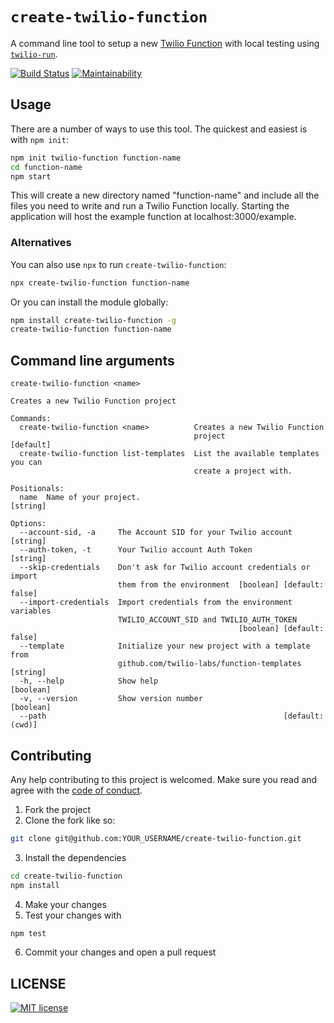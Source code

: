 # `create-twilio-function`

A command line tool to setup a new [Twilio Function](https://www.twilio.com/docs/api/runtime/functions) with local testing using [`twilio-run`](https://github.com/twilio-labs/twilio-run).

[![Build Status](https://travis-ci.com/twilio-labs/create-twilio-function.svg?branch=master)](https://travis-ci.com/twilio-labs/create-twilio-function) [![Maintainability](https://api.codeclimate.com/v1/badges/e6f9eb67589927df5d72/maintainability)](https://codeclimate.com/github/twilio-labs/create-twilio-function/maintainability)

## Usage

There are a number of ways to use this tool. The quickest and easiest is with `npm init`:

```bash
npm init twilio-function function-name
cd function-name
npm start
```

This will create a new directory named "function-name" and include all the files you need to write and run a Twilio Function locally. Starting the application will host the example function at localhost:3000/example.

### Alternatives

You can also use `npx` to run `create-twilio-function`:

```bash
npx create-twilio-function function-name
```

Or you can install the module globally:

```bash
npm install create-twilio-function -g
create-twilio-function function-name
```

## Command line arguments

```
create-twilio-function <name>

Creates a new Twilio Function project

Commands:
  create-twilio-function <name>          Creates a new Twilio Function
                                         project                    [default]
  create-twilio-function list-templates  List the available templates you can
                                         create a project with.

Positionals:
  name  Name of your project.                                        [string]

Options:
  --account-sid, -a     The Account SID for your Twilio account      [string]
  --auth-token, -t      Your Twilio account Auth Token               [string]
  --skip-credentials    Don't ask for Twilio account credentials or import
                        them from the environment  [boolean] [default: false]
  --import-credentials  Import credentials from the environment variables
                        TWILIO_ACCOUNT_SID and TWILIO_AUTH_TOKEN
                                                   [boolean] [default: false]
  --template            Initialize your new project with a template from
                        github.com/twilio-labs/function-templates    [string]
  -h, --help            Show help                                   [boolean]
  -v, --version         Show version number                         [boolean]
  --path                                                     [default: (cwd)]
```

## Contributing

Any help contributing to this project is welcomed. Make sure you read and agree with the [code of conduct](CODE_OF_CONDUCT.md).

1. Fork the project
2. Clone the fork like so:

```bash
git clone git@github.com:YOUR_USERNAME/create-twilio-function.git
```

3. Install the dependencies

```bash
cd create-twilio-function
npm install
```

4. Make your changes
5. Test your changes with

```bash
npm test
```

6. Commit your changes and open a pull request

## LICENSE

[![MIT license](https://img.shields.io/badge/License-MIT-blue.svg)](https://lbesson.mit-license.org/)
